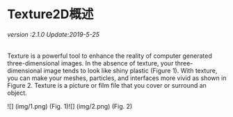 # Texture2D概述

###### *version :2.1.0   Update:2019-5-25*

Texture is a powerful tool to enhance the reality of computer generated three-dimensional images. In the absence of texture, your three-dimensional image tends to look like shiny plastic (Figure 1). With texture, you can make your meshes, particles, and interfaces more vivid as shown in Figure 2. Texture is a picture or film file that you cover or surround an object.

![] (img/1.png) (Fig. 1)![] (img/2.png) (Fig. 2)


